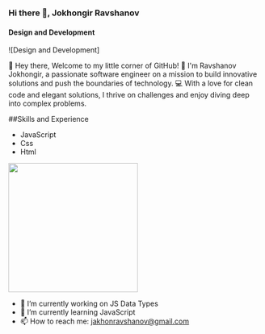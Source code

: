 ### Hi there 👋, Jokhongir Ravshanov
#### Design and Development
![Design and Development]

👋 Hey there,  Welcome to my little corner of GitHub!
🚀 I'm Ravshanov Jokhongir, a passionate software engineer on a mission to build innovative solutions and push the boundaries of technology.
💻 With a love for clean code and elegant solutions, I thrive on challenges and enjoy diving deep into complex problems.

##Skills and Experience
* JavaScript
* Css
* Html
<img src="https://user-images.githubusercontent.com/74038190/212748842-9fcbad5b-6173-4175-8a61-521f3dbb7514.gif" width="256" />

- 🔭 I’m currently working on JS Data Types 
- 🌱 I’m currently learning JavaScript 
- 📫 How to reach me: jakhonravshanov@gmail.com 



